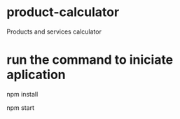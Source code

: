 # product-calculator
Products and services calculator

# run the command to iniciate aplication

npm install

npm start
